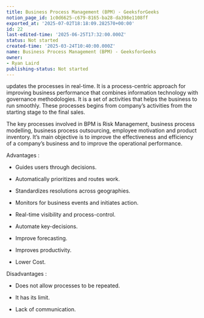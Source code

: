 ```yaml
---
title: Business Process Management (BPM) - GeeksforGeeks
notion_page_id: 1c0d6625-c679-8165-ba28-da398e1108ff
exported_at: '2025-07-02T18:18:09.282570+00:00'
id: 22
last-edited-time: '2025-06-25T17:32:00.000Z'
status: Not started
created-time: '2025-03-24T10:40:00.000Z'
name: Business Process Management (BPM) - GeeksforGeeks
owner:
- Ryan Laird
publishing-status: Not started
---
```


updates the processes in real-time. It is a process-centric approach for improving business performance that combines information technology with governance methodologies. It is a set of activities that helps the business to run smoothly. These processes begins from company’s activities from the starting stage to the final sales.

The key processes involved in BPM is Risk Management, business process modelling, business process outsourcing, employee motivation and product inventory. It’s main objective is to improve the effectiveness and efficiency of a company’s business and to improve the operational performance.

<!-- Unsupported block type: image -->

Advantages :

- Guides users through decisions.

- Automatically prioritizes and routes work.

- Standardizes resolutions across geographies.

- Monitors for business events and initiates action.

- Real-time visibility and process-control.

- Automate key-decisions.

- Improve forecasting.

- Improves productivity.

- Lower Cost.

Disadvantages :

- Does not allow processes to be repeated.

- It has its limit.

- Lack of communication.